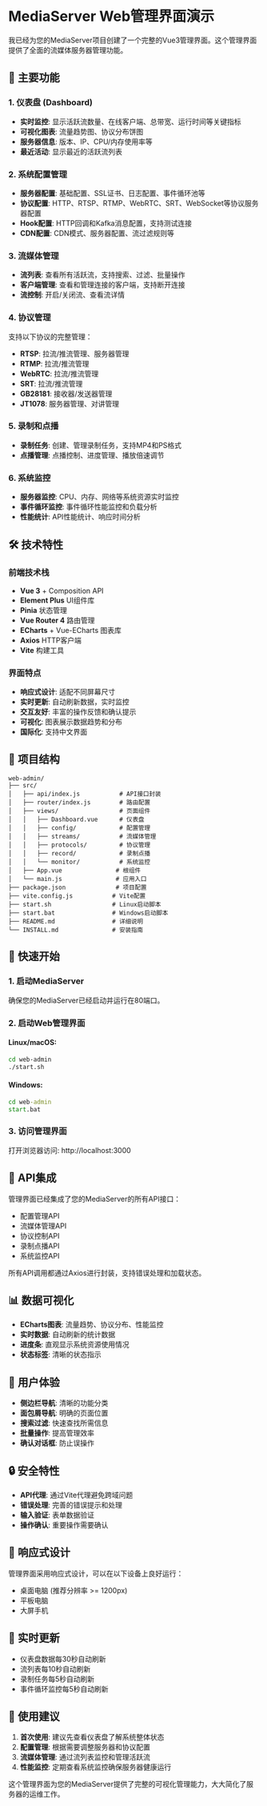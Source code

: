 # MediaServer Web管理界面演示

我已经为您的MediaServer项目创建了一个完整的Vue3管理界面。这个管理界面提供了全面的流媒体服务器管理功能。

## 🎯 主要功能

### 1. 仪表盘 (Dashboard)
- **实时监控**: 显示活跃流数量、在线客户端、总带宽、运行时间等关键指标
- **可视化图表**: 流量趋势图、协议分布饼图
- **服务器信息**: 版本、IP、CPU/内存使用率等
- **最近活动**: 显示最近的活跃流列表

### 2. 系统配置管理
- **服务器配置**: 基础配置、SSL证书、日志配置、事件循环池等
- **协议配置**: HTTP、RTSP、RTMP、WebRTC、SRT、WebSocket等协议服务器配置
- **Hook配置**: HTTP回调和Kafka消息配置，支持测试连接
- **CDN配置**: CDN模式、服务器配置、流过滤规则等

### 3. 流媒体管理
- **流列表**: 查看所有活跃流，支持搜索、过滤、批量操作
- **客户端管理**: 查看和管理连接的客户端，支持断开连接
- **流控制**: 开启/关闭流、查看流详情

### 4. 协议管理
支持以下协议的完整管理：
- **RTSP**: 拉流/推流管理、服务器管理
- **RTMP**: 拉流/推流管理
- **WebRTC**: 拉流/推流管理
- **SRT**: 拉流/推流管理
- **GB28181**: 接收器/发送器管理
- **JT1078**: 服务器管理、对讲管理

### 5. 录制和点播
- **录制任务**: 创建、管理录制任务，支持MP4和PS格式
- **点播管理**: 点播控制、进度管理、播放倍速调节

### 6. 系统监控
- **服务器监控**: CPU、内存、网络等系统资源实时监控
- **事件循环监控**: 事件循环性能监控和负载分析
- **性能统计**: API性能统计、响应时间分析

## 🛠 技术特性

### 前端技术栈
- **Vue 3** + Composition API
- **Element Plus** UI组件库
- **Pinia** 状态管理
- **Vue Router 4** 路由管理
- **ECharts** + Vue-ECharts 图表库
- **Axios** HTTP客户端
- **Vite** 构建工具

### 界面特点
- **响应式设计**: 适配不同屏幕尺寸
- **实时更新**: 自动刷新数据，实时监控
- **交互友好**: 丰富的操作反馈和确认提示
- **可视化**: 图表展示数据趋势和分布
- **国际化**: 支持中文界面

## 📁 项目结构

```
web-admin/
├── src/
│   ├── api/index.js           # API接口封装
│   ├── router/index.js        # 路由配置
│   ├── views/                 # 页面组件
│   │   ├── Dashboard.vue      # 仪表盘
│   │   ├── config/            # 配置管理
│   │   ├── streams/           # 流媒体管理
│   │   ├── protocols/         # 协议管理
│   │   ├── record/            # 录制点播
│   │   └── monitor/           # 系统监控
│   ├── App.vue               # 根组件
│   └── main.js               # 应用入口
├── package.json              # 项目配置
├── vite.config.js           # Vite配置
├── start.sh                 # Linux启动脚本
├── start.bat                # Windows启动脚本
├── README.md                # 详细说明
└── INSTALL.md               # 安装指南
```

## 🚀 快速开始

### 1. 启动MediaServer
确保您的MediaServer已经启动并运行在80端口。

### 2. 启动Web管理界面

#### Linux/macOS:
```bash
cd web-admin
./start.sh
```

#### Windows:
```cmd
cd web-admin
start.bat
```

### 3. 访问管理界面
打开浏览器访问: http://localhost:3000

## 🔧 API集成

管理界面已经集成了您的MediaServer的所有API接口：

- 配置管理API
- 流媒体管理API  
- 协议控制API
- 录制点播API
- 系统监控API

所有API调用都通过Axios进行封装，支持错误处理和加载状态。

## 📊 数据可视化

- **ECharts图表**: 流量趋势、协议分布、性能监控
- **实时数据**: 自动刷新的统计数据
- **进度条**: 直观显示系统资源使用情况
- **状态标签**: 清晰的状态指示

## 🎨 用户体验

- **侧边栏导航**: 清晰的功能分类
- **面包屑导航**: 明确的页面位置
- **搜索过滤**: 快速查找所需信息
- **批量操作**: 提高管理效率
- **确认对话框**: 防止误操作

## 🔒 安全特性

- **API代理**: 通过Vite代理避免跨域问题
- **错误处理**: 完善的错误提示和处理
- **输入验证**: 表单数据验证
- **操作确认**: 重要操作需要确认

## 📱 响应式设计

管理界面采用响应式设计，可以在以下设备上良好运行：
- 桌面电脑 (推荐分辨率 >= 1200px)
- 平板电脑
- 大屏手机

## 🔄 实时更新

- 仪表盘数据每30秒自动刷新
- 流列表每10秒自动刷新
- 录制任务每5秒自动刷新
- 事件循环监控每5秒自动刷新

## 🎯 使用建议

1. **首次使用**: 建议先查看仪表盘了解系统整体状态
2. **配置管理**: 根据需要调整服务器和协议配置
3. **流媒体管理**: 通过流列表监控和管理活跃流
4. **性能监控**: 定期查看系统监控确保服务器健康运行

这个管理界面为您的MediaServer提供了完整的可视化管理能力，大大简化了服务器的运维工作。
